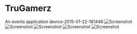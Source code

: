 # TruGamerz
An events application
device-2015-01-22-161446
![Screenshot](https://github.com/christoandrew/CardView/blob/master/screenshots/device-2015-01-22-161446.png)
![Screenshot](https://github.com/christoandrew/CardView/blob/master/screenshots/device-2015-01-22-161518.png)
![Screenshot](https://github.com/christoandrew/CardView/blob/master/screenshots/device-2015-01-22-161552.png)
![Screenshot](https://github.com/christoandrew/CardView/blob/master/screenshots/device-2015-01-22-161711.png)
![Screenshot](https://github.com/christoandrew/CardView/blob/master/screenshots/device-2015-01-22-161401.png)
